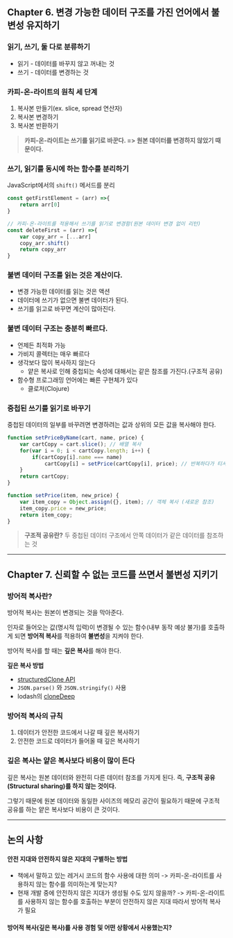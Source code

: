 ## Chapter 6. 변경 가능한 데이터 구조를 가진 언어에서 불변성 유지하기

### 읽기, 쓰기, 둘 다로 분류하기
- 읽기 - 데이터를 바꾸지 않고 꺼내는 것
- 쓰기 - 데이터를 변경하는 것

### 카피-온-라이트의 원칙 세 단계
1. 복사본 만들기(ex. slice, spread 연산자)
2. 복사본 변경하기
3. 복사본 반환하기

>**카피-온-라이트는 쓰기를 읽기로 바꾼다. => 원본 데이터를 변경하지 않았기 때문이다.**

### 쓰기, 읽기를 동시에 하는 함수를 분리하기
JavaScript에서의 `shift()` 메서드를 분리

```js
const getFirstElement = (arr) =>{
	return arr[0]
}

// 카피-온-라이트를 적용해서 쓰기를 읽기로 변경함(원본 데이터 변경 없이 리턴)
const deleteFirst = (arr) =>{
	var copy_arr = [...arr]
	copy_arr.shift()
	return copy_arr
}
```


### 불변 데이터 구조를 읽는 것은 계산이다.
- 변경 가능한 데이터를 읽는 것은 액션
- 데이터에 쓰기가 없으면 불변 데이터가 된다.
- 쓰기를 읽고로 바꾸면 계산이 많아진다.

### 불변 데이터 구조는 충분히 빠르다.

- 언제든 최적화 가능
- 가비지 콜렉터는 매우 빠르다
- 생각보다 많이 복사하지 않는다
	- 얕은 복사로 인해 중첩되는 속성에 대해서는 같은 참조를 가진다.(구조적 공유)
- 함수형 프로그래밍 언어에는 빠른 구현체가 있다
	- 클로저(Clojure)


### 중첩된 쓰기를 읽기로 바꾸기
중첩된 데이터의 일부를 바꾸려면 변경하려는 값과 상위의 모든 값을 복사해야 한다.

```js
function setPriceByName(cart, name, price) {
    var cartCopy = cart.slice(); // 배열 복사
    for(var i = 0; i < cartCopy.length; i++) {
        if(cartCopy[i].name === name)
            cartCopy[i] = setPrice(cartCopy[i], price); // 반복하다가 티셔츠를 찾으면 setPrice()를 한 번만 부릅니다.
    }
    return cartCopy;
}

function setPrice(item, new_price) {
    var item_copy = Object.assign({}, item); // 객체 복사 (새로운 참조)
    item_copy.price = new_price;
    return item_copy;
}
```

>**구조적 공유란?**
>두 중첩된 데이터 구조에서 안쪽 데이터가 같은 데이터를 참조하는 것

---

## Chapter 7. 신뢰할 수 없는 코드를 쓰면서 불변성 지키기 

### 방어적 복사란?
방어적 복사는 원본이 변경되는 것을 막아준다. 

인자로 들어오는 값(명시적 입력)이 변경될 수 있는 함수(내부 동작 예상 불가)를 호출하게 되면 **방어적 복사**를 적용하여 **불변성**을 지켜야 한다. 

방어적 복사를 할 때는 **깊은 복사**를 해야 한다.

**깊은 복사 방법**
- [structuredClone API](https://developer.mozilla.org/en-US/docs/Web/API/structuredClone)
- `JSON.parse()` 와 `JSON.stringify()` 사용
- lodash의 [cloneDeep](https://lodash.com/docs/4.17.15#cloneDeep)

### 방어적 복사의 규칙
1. 데이터가 안전한 코드에서 나갈 때  깊은 복사하기
2. 안전한 코드로 데이터가 들어올 때  깊은 복사하기


### 깊은 복사는 얕은 복사보다 비용이 많이 든다

깊은 복사는 원본 데이터와 완전히 다른 데이터 참조를 가지게 된다. 즉, **구조적 공유(Structural sharing)를 하지 않는 것이다.**

그렇기 때문에 원본 데이터와 동일한 사이즈의 메모리 공간이 필요하기 때문에 구조적 공유를 하는 얕은 복사보다 비용이 큰 것이다.


---
## 논의 사항

#### 안전 지대와 안전하지 않은 지대의 구별하는 방법
- 책에서 말하고 있는 레거시 코드의 함수 사용에 대한 의미 -> 카피-온-라이트를 사용하지 않는 함수를 의미하는게 맞는지?
- 현재 개발 중에 안전하지 않은 지대가 생성될 수도 있지 않을까? -> 카피-온-라이트를 사용하지 않는 함수를 호출하는 부분이 안전하지 않은 지대 따라서 방어적 복사가 필요

#### 방어적 복사(깊은 복사)를 사용 경험 및 어떤 상황에서 사용했는지?
